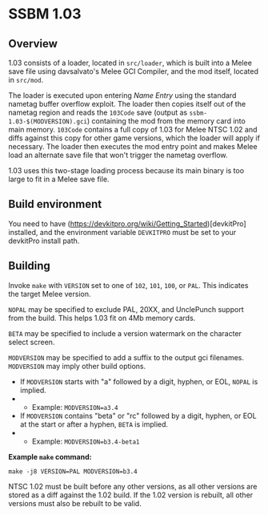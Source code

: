 # SSBM 1.03

## Overview

1.03 consists of a loader, located in `src/loader`, which is built into a Melee
save file using davsalvato's Melee GCI Compiler, and the mod itself, located in
`src/mod`.

The loader is executed upon entering *Name Entry* using the standard nametag
buffer overflow exploit. The loader then copies itself out of the nametag
region and reads the `103Code` save (output as `ssbm-1.03-$(MODVERSION).gci`)
containing the mod from the memory card into main memory. `103Code` contains a
full copy of 1.03 for Melee NTSC 1.02 and diffs against this copy for other game
versions, which the loader will apply if necessary. The loader then executes the
mod entry point and makes Melee load an alternate save file that won't trigger
the nametag overflow.

1.03 uses this two-stage loading process because its main binary is too large to
fit in a Melee save file.

## Build environment

You need to have (https://devkitpro.org/wiki/Getting_Started)[devkitPro]
installed, and the environment variable `DEVKITPRO` must be set to your
devkitPro install path.

## Building

Invoke `make` with `VERSION` set to one of `102`, `101`, `100`, or `PAL`. This
indicates the target Melee version.

`NOPAL` may be specified to exclude PAL, 20XX, and UnclePunch support from the
build. This helps 1.03 fit on 4Mb memory cards.

`BETA` may be specified to include a version watermark on the character select
screen.

`MODVERSION` may be specified to add a suffix to the output gci filenames.
`MODVERSION` may imply other build options.

* If `MODVERSION` starts with "a" followed by a digit, hyphen, or EOL, `NOPAL`
is implied.
* * Example: `MODVERSION=a3.4`
* If `MODVERSION` contains "beta" or "rc" followed by a digit, hyphen, or EOL
at the start or after a hyphen, `BETA` is implied.
* * Example: `MODVERSION=b3.4-beta1`

**Example `make` command:**

    make -j8 VERSION=PAL MODVERSION=b3.4

NTSC 1.02 must be built before any other versions, as all other versions are
stored as a diff against the 1.02 build.  If the 1.02 version is rebuilt, all
other versions must also be rebuilt to be valid.